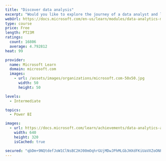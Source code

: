 ```yaml
---
title: "Discover data analysis"
excerpt: "Would you like to explore the journey of a data analyst and learn how a data analyst tells a story with data? In this module, you will explore the different roles in data and learn the different tasks of a data analyst."
webUrl: https://docs.microsoft.com/en-us/learn/modules/data-analytics-microsoft/
type: course
price: Free
length: PT23M
ratings:
  count: 16806
  average: 4.792812
heat: 99

provider:
  name: Microsoft Learn
  domain: microsoft.com
  images:
    - url: /assets/images/organizations/microsoft.com-50x50.jpg
      width: 50
      height: 50

levels:
  - Intermediate

topics:
  - Power BI

images:
  - url: https://docs.microsoft.com/learn/achievements/data-analytics-and-microsoft-social.png
    width: 640
    height: 320
    isCached: true

secured: "qbDm+9NQtdefJoW1ClNsBC2HJ00mOqhrGUjMDwJPhMLGbJHXdFKiUaVXZoONP6h7ew2TgZjr0AvB8Li2QdWNnEpYkU5699ujEOHly5yV9hlNICkngvsRXuTmFxLmlPMBGVCU+zKGZF3NgMLZdMKCiuyebZ2Sp4Jk17kdCAOY+btXxnMuWbjBh8V/uWgcJNWHkvMv21F9a0j53wsXtjdTHkH/Z0UQgqIi+KPGccSGc4HT3V01Ljozu3/hCmcmfPjXlTARKXpzDcOPqC7Kie2mspb7Ik/zXmn4smFH+j4eaoQx8rNnucD0WXauXBalEC9l2nfnKWmqFxW5OdAWb/ROTbTAQCi+f3bGJfPzeIIYke0a2fmU1kXF11w555R+fOrHgJH+nVKvR4xcbMlyY9PToIWRKFRaCZeuMLVuHUMhSGjC3Q8j/uuUeWRPrfF/+8Oo;UeXAOmaOLFpBz6JoQ10mbw=="
---
```


